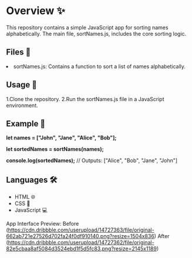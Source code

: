 <h1>Overview ✨</h1>
This repository contains a simple JavaScript app for sorting names alphabetically. The main file, sortNames.js, includes the core sorting logic.

<h2>Files 📂</h2>

<li>sortNames.js: Contains a function to sort a list of names alphabetically.</li>

<h2>Usage 🚀</h2>
1.Clone the repository.
2.Run the sortNames.js file in a JavaScript environment.

<h2>Example 🎉</h2>
<b><p>let names = ["John", "Jane", "Alice", "Bob"];</p>
<p>let sortedNames = sortNames(names);</p>
console.log(sortedNames);</b> // Outputs: ["Alice", "Bob", "Jane", "John"]

<h2>Languages 🛠️</h2>
<ul>
<li>HTML 🌐</li>
<li>CSS 🎨</li>
<li>JavaScript 💻</li>
</ul>

App Interface Preview: Before (https://cdn.dribbble.com/userupload/14727363/file/original-662ab721e27526d702fa24f0df910140.png?resize=1504x836)
                       After  (https://cdn.dribbble.com/userupload/14727362/file/original-82e5cbaa8af5084d3524ebd1f5d5fc83.png?resize=2145x1189)
